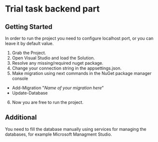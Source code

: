# Trial task backend part

## Getting Started
In order to run the project you need to configure localhost port, or you can leave it by default value.

1. Grab the Project.
2. Open Visual Studio and load the Solution.
3. Resolve any missing/required nuget package.
4. Change your connection string in the appsettings.json.
5. Make migration using next commands in the NuGet package manager console
- Add-Migration "*Name of your migration here*"
- Update-Database
6. Now you are free to run the project.

## Additional

You need to fill the database manually using services for managing the databases, for example Microsoft Managment Studio.